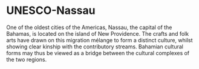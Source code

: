 # UNESCO-Nassau
One of the oldest cities of the Americas, Nassau, the capital of the Bahamas, is located on the island of New Providence. The crafts and folk arts have drawn on this migration mélange to form a distinct culture, whilst showing clear kinship with the contributory streams. Bahamian cultural forms may thus be viewed as a bridge between the cultural complexes of the two regions. 
